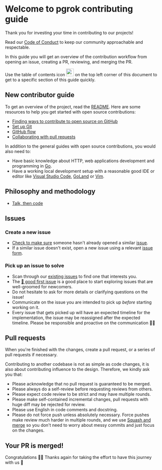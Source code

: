 # Welcome to pgrok contributing guide

Thank you for investing your time in contributing to our projects!

Read our [Code of Conduct](https://go.dev/conduct) to keep our community approachable and respectable.

In this guide you will get an overview of the contribution workflow from opening an issue, creating a PR, reviewing, and merging the PR.

Use the table of contents icon <img src="https://github.com/github/docs/raw/50561895328b8f369694973252127b7d93899d83/assets/images/table-of-contents.png" width="25" height="25" /> on the top left corner of this document to get to a specific section of this guide quickly.

## New contributor guide

To get an overview of the project, read the [README](/README.md). Here are some resources to help you get started with open source contributions:

- [Finding ways to contribute to open source on GitHub](https://docs.github.com/en/get-started/exploring-projects-on-github/finding-ways-to-contribute-to-open-source-on-github)
- [Set up Git](https://docs.github.com/en/get-started/quickstart/set-up-git)
- [GitHub flow](https://docs.github.com/en/get-started/quickstart/github-flow)
- [Collaborating with pull requests](https://docs.github.com/en/github/collaborating-with-pull-requests)

In addition to the general guides with open source contributions, you would also need to:

- Have basic knowledge about HTTP, web applications development and programming in [Go](https://go.dev/).
- Have a working local development setup with a reasonable good IDE or editor like [Visual Studio Code](https://code.visualstudio.com/docs/languages/go), [GoLand](https://www.jetbrains.com/go/) or [Vim](https://github.com/fatih/vim-go).

## Philosophy and methodology

- [Talk, then code](https://www.craft.do/s/kyHVs6OoE4Dj5V)

## Issues

### Create a new issue

- [Check to make sure](https://docs.github.com/en/github/searching-for-information-on-github/searching-on-github/searching-issues-and-pull-requests#search-by-the-title-body-or-comments) someone hasn't already opened a similar [issue](https://github.com/pgrok/pgrok/issues).
- If a similar issue doesn't exist, open a new issue using a relevant [issue form](https://github.com/pgrok/pgrok/issues/new/choose).

### Pick up an issue to solve

- Scan through our [existing issues](https://github.com/pgrok/pgrok/issues) to find one that interests you.
- The [👋 good first issue](https://github.com/pgrok/pgrok/issues?q=is%3Aissue+is%3Aopen+label%3A%22%F0%9F%91%8B+good+first+issue%22) is a good place to start exploring issues that are well-groomed for newcomers.
- Do not hesitate to ask for more details or clarifying questions on the issue!
- Communicate on the issue you are intended to pick up _before_ starting working on it.
- Every issue that gets picked up will have an expected timeline for the implementation, the issue may be reassigned after the expected timeline. Please be responsible and proactive on the communication 🙇‍♂️

## Pull requests

When you're finished with the changes, create a pull request, or a series of pull requests if necessary.

Contributing to another codebase is not as simple as code changes, it is also about contributing influence to the design. Therefore, we kindly ask you that:

- Please acknowledge that no pull request is guaranteed to be merged.
- Please always do a self-review before requesting reviews from others.
- Please expect code review to be strict and may have multiple rounds.
- Please make self-contained incremental changes, pull requests with huge diff may be rejected for review.
- Please use English in code comments and docstring.
- Please do not force push unless absolutely necessary. Force pushes make review much harder in multiple rounds, and we use [Squash and merge](https://docs.github.com/en/pull-requests/collaborating-with-pull-requests/incorporating-changes-from-a-pull-request/about-pull-request-merges#squash-and-merge-your-pull-request-commits) so you don't need to worry about messy commits and just focus on the changes.

## Your PR is merged!

Congratulations 🎉🎉 Thanks again for taking the effort to have this journey with us 🌟
